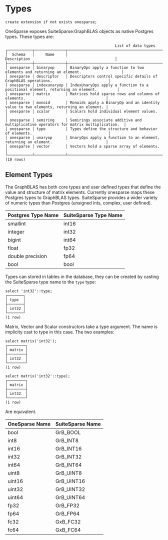 # Types

``` postgres-console
create extension if not exists onesparse;
```
OneSparse exposes SuiteSparse:GraphBLAS objects as native Postgres
types.  These types are:
``` postgres-console
                                                 List of data types
┌───────────┬──────────────┬───────────────────────────────────────────────────────────────────────────────────────┐
│  Schema   │     Name     │                                      Description                                      │
├───────────┼──────────────┼───────────────────────────────────────────────────────────────────────────────────────┤
│ onesparse │ binaryop     │ BinaryOps apply a function to two elements and returning an element.                  │
│ onesparse │ descriptor   │ Descriptors control specific details of GraphBLAS operations.                         │
│ onesparse │ indexunaryop │ IndexUnaryOps apply a function to a positional element, returning an element.         │
│ onesparse │ matrix       │ Matrices hold sparse rows and columns of elements.                                    │
│ onesparse │ monoid       │ Monoids apply a BinaryOp and an identity value to two elements, returning an element. │
│ onesparse │ scalar       │ Scalars hold individual element values.                                               │
│ onesparse │ semiring     │ Semirings associate additive and multiplicative operators for matrix multiplication.  │
│ onesparse │ type         │ Types define the structure and behavior of elements.                                  │
│ onesparse │ unaryop      │ UnaryOps apply a function to an element, returning an element.                        │
│ onesparse │ vector       │ Vectors hold a sparse array of elements.                                              │
└───────────┴──────────────┴───────────────────────────────────────────────────────────────────────────────────────┘
(10 rows)

```
## Element Types

The GraphBLAS has both core types and user defined types that
define the value and structure of matrix elements.  Currently
onesparse maps these Postgres types to GraphBLAS types.
SuiteSparse provides a wider variety of numeric types than Postgres
(unsigned ints, complex, user defined).

| Postgres Type Name | SuiteSparse Type Name |
|--------------------|-----------------------|
| smallint           | int16                 |
| integer            | int32                 |
| bigint             | int64                 |
| float              | fp32                  |
| double precision   | fp64                  |
| bool               | bool                  |

Types can stored in tables in the database, they can be created by
casting the SuiteSparse type name to the `type` type:
``` postgres-console
select 'int32'::type;
┌───────┐
│ type  │
├───────┤
│ int32 │
└───────┘
(1 row)

```
Matrix, Vector and Scalar constructors take a type argument.  The
name is implicity cast to type in this case.  The two examples:
``` postgres-console
select matrix('int32');
┌────────┐
│ matrix │
├────────┤
│ int32  │
└────────┘
(1 row)

select matrix('int32'::type);
┌────────┐
│ matrix │
├────────┤
│ int32  │
└────────┘
(1 row)

```
Are equivalent.

| OneSparse Name | SuiteSparse Name |
|----------------|------------------|
| bool | GrB_BOOL |
| int8 | GrB_INT8 |
| int16 | GrB_INT16 |
| int32 | GrB_INT32 |
| int64 | GrB_INT64 |
| uint8 | GrB_UINT8 |
| uint16 | GrB_UINT16 |
| uint32 | GrB_UINT32 |
| uint64 | GrB_UINT64 |
| fp32 | GrB_FP32 |
| fp64 | GrB_FP64 |
| fc32 | GxB_FC32 |
| fc64 | GxB_FC64 |